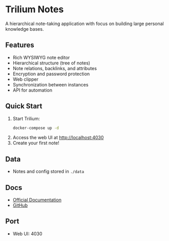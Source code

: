 # Trilium Notes

A hierarchical note-taking application with focus on building large personal knowledge bases.

## Features
- Rich WYSIWYG note editor
- Hierarchical structure (tree of notes)
- Note relations, backlinks, and attributes
- Encryption and password protection
- Web clipper
- Synchronization between instances
- API for automation

## Quick Start
1. Start Trilium:
   ```bash
   docker-compose up -d
   ```
2. Access the web UI at [http://localhost:4030](http://localhost:4030)
3. Create your first note!

## Data
- Notes and config stored in `./data`

## Docs
- [Official Documentation](https://github.com/zadam/trilium/wiki)
- [GitHub](https://github.com/zadam/trilium)

## Port
- Web UI: 4030 